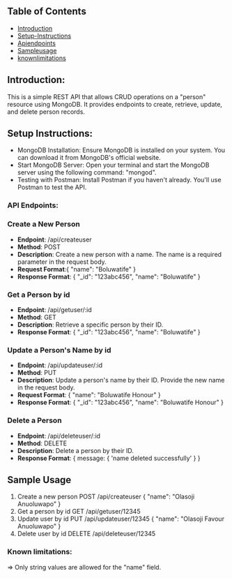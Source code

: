 ## Table of Contents
- [Introduction](Introduction)
- [Setup-Instructions](#Setup-Instruction)
- [Apiendpoints](#Api-endpoints)
- [Sampleusage](#Sample-usage)
- [knownlimitations](#Known-limitations)
## Introduction:
This is a simple REST API that allows CRUD operations on a "person" resource using MongoDB. It provides endpoints to create, retrieve, update, and delete person records.
## Setup Instructions:
- MongoDB Installation: Ensure MongoDB is installed on your system. You can download it from MongoDB's official website.
- Start MongoDB Server: Open your terminal and start the MongoDB server using the following command: "mongod".
- Testing with Postman: Install Postman if you haven't already. You'll use Postman to test the API.
### API Endpoints:
 ### Create a New Person
- **Endpoint**: /api/createuser
- **Method**: POST
- **Description**: Create a new person with a name. The name is a required parameter in the request body.
- **Request Format**:{
    "name": "Boluwatife"
}
- **Response Format**: {
    "_id": "123abc456",
    "name": "Boluwatife"
}
### Get a Person by id
- **Endpoint**: /api/getuser/:id
- **Method**: GET
- **Description**: Retrieve a specific person by their ID.
- **Response Format**: {
     "_id": "123abc456",
    "name": "Boluwatife"
}
### Update a Person's Name by id
- **Endpoint**: /api/updateuser/:id
- **Method**: PUT
- **Description**: Update a person's name by their ID. Provide the new name in the request body.
- **Request Format**: {
     "name": "Boluwatife Honour"
}
- **Response Format**: {
    "_id": "123abc456",
    "name": "Boluwatife Honour"
}
### Delete a Person
- **Endpoint**: /api/deleteuser/:id
- **Method**: DELETE
- **Description**: Delete a person by their ID.
- **Response Format**: {
    message: {
        'name deleted successfully'
    }
}
## Sample Usage
1. Create a new person
POST /api/createuser
{
  "name": "Olasoji Anuoluwapo"
}
2. Get a person by id
GET /api/getuser/12345
3. Update user by id
PUT /api/updateuser/12345 
{
    "name": "Olasoji Favour Anuoluwapo"
}
4. Delete user by id
DELETE /api/deleteuser/12345 
### Known limitations: 
=> Only string values are allowed for the "name" field.